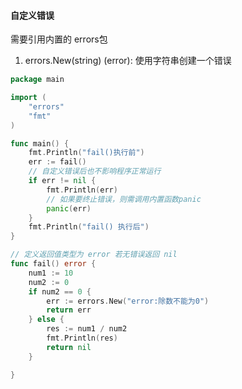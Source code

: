 #### 自定义错误

需要引用内置的 errors包

1. errors.New(string) (error): 使用字符串创建一个错误

```go
package main

import (
	"errors"
	"fmt"
)

func main() {
	fmt.Println("fail()执行前")
	err := fail()
    // 自定义错误后也不影响程序正常运行
	if err != nil {
		fmt.Println(err)
        // 如果要终止错误，则需调用内置函数panic
        panic(err)
	}
	fmt.Println("fail() 执行后")
}

// 定义返回值类型为 error 若无错误返回 nil
func fail() error {
	num1 := 10
	num2 := 0
	if num2 == 0 {
		err := errors.New("error:除数不能为0")
		return err
	} else {
		res := num1 / num2
		fmt.Println(res)
		return nil
	}

}

```

